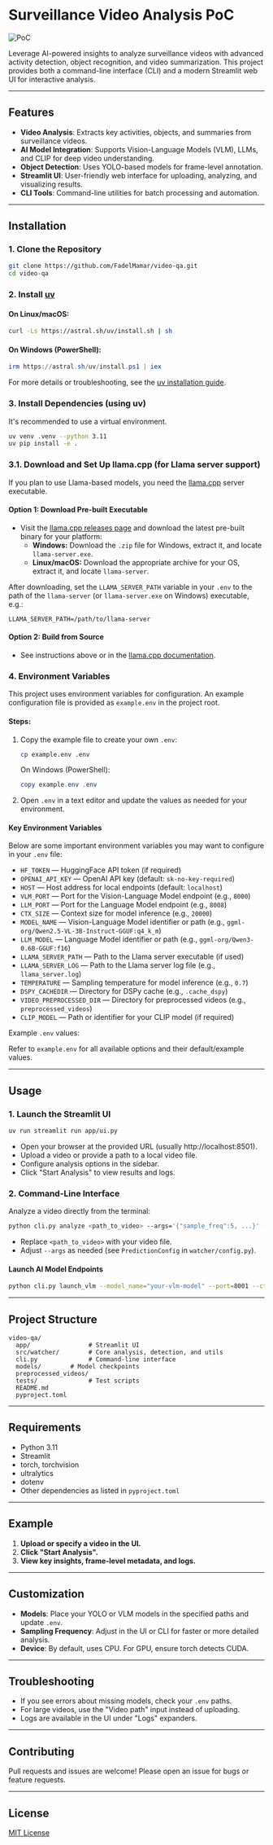 # Surveillance Video Analysis PoC

![PoC](assets/image.png)

Leverage AI-powered insights to analyze surveillance videos with advanced activity detection, object recognition, and video summarization. This project provides both a command-line interface (CLI) and a modern Streamlit web UI for interactive analysis.

---

## Features

- **Video Analysis**: Extracts key activities, objects, and summaries from surveillance videos.
- **AI Model Integration**: Supports Vision-Language Models (VLM), LLMs, and CLIP for deep video understanding.
- **Object Detection**: Uses YOLO-based models for frame-level annotation.
- **Streamlit UI**: User-friendly web interface for uploading, analyzing, and visualizing results.
- **CLI Tools**: Command-line utilities for batch processing and automation.

---

## Installation

### 1. Clone the Repository

```bash
git clone https://github.com/FadelMamar/video-qa.git
cd video-qa
```

### 2. Install [uv](https://github.com/astral-sh/uv)

#### On Linux/macOS:
```bash
curl -Ls https://astral.sh/uv/install.sh | sh
```

#### On Windows (PowerShell):
```powershell
irm https://astral.sh/uv/install.ps1 | iex
```

For more details or troubleshooting, see the [uv installation guide](https://github.com/astral-sh/uv#installation).

### 3. Install Dependencies (using uv)

It's recommended to use a virtual environment.

```bash
uv venv .venv --python 3.11
uv pip install -e .
```

### 3.1. Download and Set Up llama.cpp (for Llama server support)

If you plan to use Llama-based models, you need the [llama.cpp](https://github.com/ggerganov/llama.cpp) server executable.

#### Option 1: Download Pre-built Executable

- Visit the [llama.cpp releases page](https://github.com/ggerganov/llama.cpp/releases) and download the latest pre-built binary for your platform:
  - **Windows:** Download the `.zip` file for Windows, extract it, and locate `llama-server.exe`.
  - **Linux/macOS:** Download the appropriate archive for your OS, extract it, and locate `llama-server`.

After downloading, set the `LLAMA_SERVER_PATH` variable in your `.env` to the path of the `llama-server` (or `llama-server.exe` on Windows) executable, e.g.:
```
LLAMA_SERVER_PATH=/path/to/llama-server
```

#### Option 2: Build from Source

- See instructions above or in the [llama.cpp documentation](https://github.com/ggerganov/llama.cpp#build).

### 4. Environment Variables

This project uses environment variables for configuration. An example configuration file is provided as `example.env` in the project root.

#### Steps:
1. Copy the example file to create your own `.env`:
   ```bash
   cp example.env .env
   ```
   On Windows (PowerShell):
   ```powershell
   copy example.env .env
   ```
2. Open `.env` in a text editor and update the values as needed for your environment.

#### Key Environment Variables

Below are some important environment variables you may want to configure in your `.env` file:

- `HF_TOKEN` — HuggingFace API token (if required)
- `OPENAI_API_KEY` — OpenAI API key (default: `sk-no-key-required`)
- `HOST` — Host address for local endpoints (default: `localhost`)
- `VLM_PORT` — Port for the Vision-Language Model endpoint (e.g., `8000`)
- `LLM_PORT` — Port for the Language Model endpoint (e.g., `8008`)
- `CTX_SIZE` — Context size for model inference (e.g., `20000`)
- `MODEL_NAME` — Vision-Language Model identifier or path (e.g., `ggml-org/Qwen2.5-VL-3B-Instruct-GGUF:q4_k_m`)
- `LLM_MODEL` — Language Model identifier or path (e.g., `ggml-org/Qwen3-0.6B-GGUF:f16`)
- `LLAMA_SERVER_PATH` — Path to the Llama server executable (if used)
- `LLAMA_SERVER_LOG` — Path to the Llama server log file (e.g., `llama_server.log`)
- `TEMPERATURE` — Sampling temperature for model inference (e.g., `0.7`)
- `DSPY_CACHEDIR` — Directory for DSPy cache (e.g., `.cache_dspy`)
- `VIDEO_PREPROCESSED_DIR` — Directory for preprocessed videos (e.g., `preprocessed_videos`)
- `CLIP_MODEL` — Path or identifier for your CLIP model (if required)

Example `.env` values:

Refer to `example.env` for all available options and their default/example values.

---

## Usage

### 1. Launch the Streamlit UI

```bash
uv run streamlit run app/ui.py
```

- Open your browser at the provided URL (usually http://localhost:8501).
- Upload a video or provide a path to a local video file.
- Configure analysis options in the sidebar.
- Click "Start Analysis" to view results and logs.

### 2. Command-Line Interface

Analyze a video directly from the terminal:

```bash
python cli.py analyze <path_to_video> --args='{"sample_freq":5, ...}' --activity_analysis=True
```

- Replace `<path_to_video>` with your video file.
- Adjust `--args` as needed (see `PredictionConfig` in `watcher/config.py`).

#### Launch AI Model Endpoints

```bash
python cli.py launch_vlm --model_name="your-vlm-model" --port=8001 --ctx_size=20000
```

---

## Project Structure

```
video-qa/
  app/                # Streamlit UI
  src/watcher/        # Core analysis, detection, and utils
  cli.py              # Command-line interface
  models/        # Model checkpoints
  preprocessed_videos/
  tests/              # Test scripts
  README.md
  pyproject.toml
```

---

## Requirements

- Python 3.11
- Streamlit
- torch, torchvision
- ultralytics
- dotenv
- Other dependencies as listed in `pyproject.toml`

---

## Example

1. **Upload or specify a video in the UI.**
2. **Click "Start Analysis".**
3. **View key insights, frame-level metadata, and logs.**

---

## Customization

- **Models**: Place your YOLO or VLM models in the specified paths and update `.env`.
- **Sampling Frequency**: Adjust in the UI or CLI for faster or more detailed analysis.
- **Device**: By default, uses CPU. For GPU, ensure torch detects CUDA.

---

## Troubleshooting

- If you see errors about missing models, check your `.env` paths.
- For large videos, use the "Video path" input instead of uploading.
- Logs are available in the UI under "Logs" expanders.

---

## Contributing

Pull requests and issues are welcome! Please open an issue for bugs or feature requests.

---

## License

[MIT License](LICENSE)

